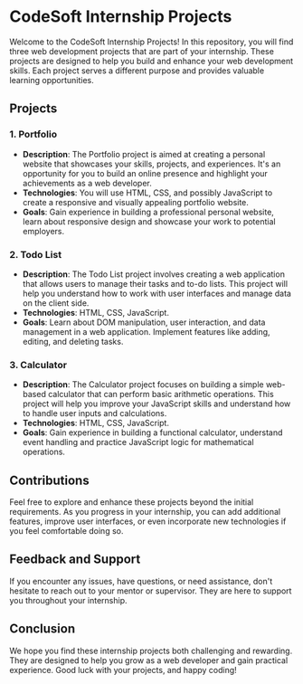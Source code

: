 # CodeSoft Internship Projects

Welcome to the CodeSoft Internship Projects! In this repository, you will find three web development projects that are part of your internship. These projects are designed to help you build and enhance your web development skills. Each project serves a different purpose and provides valuable learning opportunities.

## Projects

### 1. Portfolio

- **Description**: The Portfolio project is aimed at creating a personal website that showcases your skills, projects, and experiences. It's an opportunity for you to build an online presence and highlight your achievements as a web developer.
- **Technologies**: You will use HTML, CSS, and possibly JavaScript to create a responsive and visually appealing portfolio website.
- **Goals**: Gain experience in building a professional personal website, learn about responsive design and showcase your work to potential employers.

### 2. Todo List

- **Description**: The Todo List project involves creating a web application that allows users to manage their tasks and to-do lists. This project will help you understand how to work with user interfaces and manage data on the client side.
- **Technologies**: HTML, CSS, JavaScript.
- **Goals**: Learn about DOM manipulation, user interaction, and data management in a web application. Implement features like adding, editing, and deleting tasks.

### 3. Calculator

- **Description**: The Calculator project focuses on building a simple web-based calculator that can perform basic arithmetic operations. This project will help you improve your JavaScript skills and understand how to handle user inputs and calculations.
- **Technologies**: HTML, CSS, JavaScript.
- **Goals**: Gain experience in building a functional calculator, understand event handling and practice JavaScript logic for mathematical operations.

## Contributions

Feel free to explore and enhance these projects beyond the initial requirements. As you progress in your internship, you can add additional features, improve user interfaces, or even incorporate new technologies if you feel comfortable doing so.

## Feedback and Support

If you encounter any issues, have questions, or need assistance, don't hesitate to reach out to your mentor or supervisor. They are here to support you throughout your internship.

## Conclusion

We hope you find these internship projects both challenging and rewarding. They are designed to help you grow as a web developer and gain practical experience. Good luck with your projects, and happy coding!
